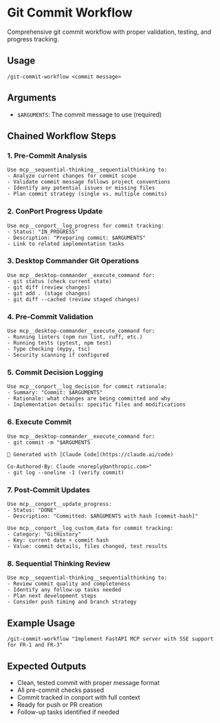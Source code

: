 # Git Commit Workflow

Comprehensive git commit workflow with proper validation, testing, and progress tracking.

## Usage
`/git-commit-workflow <commit message>`

## Arguments
- `$ARGUMENTS`: The commit message to use (required)

## Chained Workflow Steps

### 1. Pre-Commit Analysis
```
Use mcp__sequential-thinking__sequentialthinking to:
- Analyze current changes for commit scope
- Validate commit message follows project conventions
- Identify any potential issues or missing files
- Plan commit strategy (single vs. multiple commits)
```

### 2. ConPort Progress Update
```
Use mcp__conport__log_progress for commit tracking:
- Status: "IN_PROGRESS"
- Description: "Preparing commit: $ARGUMENTS"
- Link to related implementation tasks
```

### 3. Desktop Commander Git Operations
```
Use mcp__desktop-commander__execute_command for:
- git status (check current state)
- git diff (review changes)
- git add . (stage changes)
- git diff --cached (review staged changes)
```

### 4. Pre-Commit Validation
```
Use mcp__desktop-commander__execute_command for:
- Running linters (npm run lint, ruff, etc.)
- Running tests (pytest, npm test)
- Type checking (mypy, tsc)
- Security scanning if configured
```

### 5. Commit Decision Logging
```
Use mcp__conport__log_decision for commit rationale:
- Summary: "Commit: $ARGUMENTS"
- Rationale: what changes are being committed and why
- Implementation details: specific files and modifications
```

### 6. Execute Commit
```
Use mcp__desktop-commander__execute_command for:
- git commit -m "$ARGUMENTS 

🤖 Generated with [Claude Code](https://claude.ai/code)

Co-Authored-By: Claude <noreply@anthropic.com>"
- git log --oneline -1 (verify commit)
```

### 7. Post-Commit Updates
```
Use mcp__conport__update_progress:
- Status: "DONE"
- Description: "Committed: $ARGUMENTS with hash [commit-hash]"

Use mcp__conport__log_custom_data for commit tracking:
- Category: "GitHistory"
- Key: current date + commit hash
- Value: commit details, files changed, test results
```

### 8. Sequential Thinking Review
```
Use mcp__sequential-thinking__sequentialthinking to:
- Review commit quality and completeness
- Identify any follow-up tasks needed
- Plan next development steps
- Consider push timing and branch strategy
```

## Example Usage
```
/git-commit-workflow "Implement FastAPI MCP server with SSE support for FR-1 and FR-3"
```

## Expected Outputs
- Clean, tested commit with proper message format
- All pre-commit checks passed
- Commit tracked in conport with full context
- Ready for push or PR creation
- Follow-up tasks identified if needed